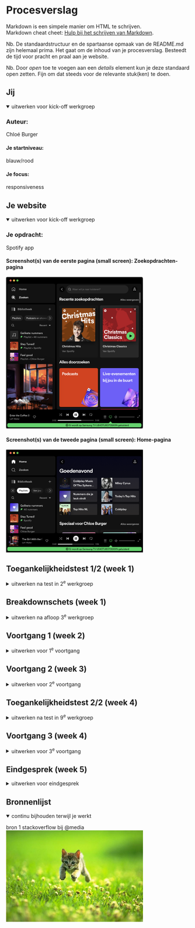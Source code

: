 # Procesverslag
Markdown is een simpele manier om HTML te schrijven.  
Markdown cheat cheet: [Hulp bij het schrijven van Markdown](https://github.com/adam-p/markdown-here/wiki/Markdown-Cheatsheet).

Nb. De standaardstructuur en de spartaanse opmaak van de README.md zijn helemaal prima. Het gaat om de inhoud van je procesverslag. Besteedt de tijd voor pracht en praal aan je website.

Nb. Door *open* toe te voegen aan een *details* element kun je deze standaard open zetten. Fijn om dat steeds voor de relevante stuk(ken) te doen.





## Jij

<details open>
  <summary>uitwerken voor kick-off werkgroep</summary>

  ### Auteur:
  Chloé Burger

  #### Je startniveau:
  blauw/rood

  #### Je focus:
  responsiveness
 
</details>





## Je website

<details open>
  <summary>uitwerken voor kick-off werkgroep</summary>

  ### Je opdracht:
  Spotify app

  #### Screenshot(s) van de eerste pagina (small screen): Zoekopdrachten-pagina
  <img src="readme-images/schermaflbeelding-klein-1.png" width="375px" alt="Zoek">

  #### Screenshot(s) van de tweede pagina (small screen): Home-pagina 
  <img src="readme-images/schermaflbeelding-klein-2.png" width="375px" alt="Home">
</details>



## Toegankelijkheidstest 1/2 (week 1)

<details>
  <summary>uitwerken na test in 2<sup>e</sup> werkgroep</summary>

  ### Bevindingen
  Lijst met je bevindingen die in de test naar voren kwamen:

  - Voiceover kan niet goed gebruikt worden op spotify doordat de hierarchie in de app niet duidelijk is.
  - Contrast niveau is goed 18.88
  - Bij de verschillende vision emulations blijft er alsnog een duidelijk beeld van de website. de website blijft toegangkelijk voor mensen die kleuren niet goed kunnen onderscheiden of slecht contrast zien.

  #### Screenshot(s) van de vision emulation (big screen): Zoekopdrachten-pagina 
  <img src="readme-images/schermafbeelding-blurred.png" width="375px" alt="Zoeken">

  #### Screenshot(s) van de tweede pagina (small screen): Zoekopdrachten-pagina
  <img src="readme-images/schermafbeelding-no-red.png" width="375px" alt="Zoeken">
</details>

## Breakdownschets (week 1)

<details>
  <summary>uitwerken na afloop 3<sup>e</sup> werkgroep</summary>

  ### de hele pagina: 
  <img src="readme-images/breakdownschets.png" width="375px" alt="breakdown van de hele pagina">

  ### dynamisch deel (bijv menu): 
  <img src="readme-images/breakdown-dynamisch.png" width="375px" alt="breakdown van een dynamisch deel">

  ### wellicht nog een dynamisch deel (bijv filter): 
  <img src="readme-images/dummy-plaatje.jpg" width="375px" alt="breakdown van nog een dynamisch deel">
</details>



## Voortgang 1 (week 2)

<details>
  <summary>uitwerken voor 1<sup>e</sup> voortgang</summary>

  ### Stand van zaken
  De layout toepassen ging naar mijn mening wel goed.
  <img src="readme-images/screenshot-website-week-1.png" width="375px" alt="css styles">

  Ik heb nog wel moeite om de juiste ul aan te moeten spreken omdat het er veel zijn.
  Ik wil dit graag op een logischere manier direct kunnen aanspreken zodat de code niet rommelig is.
  Hieronder foto's van de code:

  <img src="readme-images/screenshot-feedback-1-1.png" width="375px" alt="css styles">

  <img src="readme-images/screenshot-feedback-1-2.png" width="375px" alt="css styles">



  ### Agenda voor meeting
  samen met je groepje opstellen

  #### Donna:
  - Hoe je een menu eruit laat komen ook alweer als je erop klikt

  #### Chloé
  - Opmaak van menu zou ik in html zetten?
  - Hoe kan ik van een <h3> een link maken die niet linkt naar een pagina?
  - Hoe kan ik de <li> juist aanspreken om flexbasis en flexgrow toe te passen?

  #### Malik:
  -  Hoe moet ik het hamburger menu uitwerken?

  #### Jaouad:
  - Onduidelijkheid hoe ik een stuk van een bepaald deel van de content in moet delen in html.
  - Vraag of iets een <p> of <h3> is?
  - Hulp nodig bij de media querries! Waar begin je?

  ### Verslag van meeting
  hier na afloop snel de uitkomsten van de meeting vastleggen
  - De opmaak van het menu kan het beste opgemaakt owedne uit 2 verschillende <nav>'s aan de hand daarvan kan je met grid weer verder werken om de juiste layout te maken.
  - Ik merk nog dat ik moeitte heb om de juiste elementen aan te spreken. Dit gaat wel al steeds wat beter. Wel weet ik hoe ik de jsuitse html moet schrijven en in welke volgorde dit dan is.


</details>



## Voortgang 2 (week 3)

<details>
  <summary>uitwerken voor 2<sup>e</sup> voortgang</summary>

  ### Stand van zaken
  - Nog problemen met het grid gehad. lukt niet helemaal om de juiste elementen aan te spreken of verkeerd te flexen.
  ### Agenda voor meeting

 #### Donna:
  - Hoe krijg je een font want niet online beschikbaar is erin?
  - De hele pagina de goede grootte maken.
  - Menu in en uit laten klappen.

  #### Chloé
  - Hoe zorg ik ervoor dat mijn <form> de juiste grote is aan de hand van grid?

  #### Malik:
  - Hoe zorg ik ervoor dat mijn gehele pagina, op uitzondering van één element dezelfde padding krijgt?
  - Hoe zorg ik ervoor dat EM juist wordt vertaald naar PX?

  #### Jaouad:
  - Loop helemaal vast met CSS.
  - Zijwaarts scrollen voorkomen.
  - Positionering van content.
  - Custom font pakt hij niet.
  - Afbeeldingen sizen naar section/grid?
  - Position absolute/relative gaat niet goed.


  ### Verslag van meeting
  - Aan de hand van de feedback weet ik dat ik alleen de waarde in de formule moet aanpassen om zo de form te voorschijn te krijgen. 
  - Ik weet nu ook hoe ik font's online kan kopieren aan de hand van fallback-fonts.

</details>



## Toegankelijkheidstest 2/2 (week 4)

<details>
  <summary>uitwerken na test in 9<sup>e</sup> werkgroep</summary>

  ### Bevindingen
  - Responsiveness nog niet goed genoeg, content is niet altijd volledig zichtbaar.
  - Mist een lightmodus.
  - De Voice-overmodus is toepasbaar en er kan genavigeerd worden.
</details>



## Voortgang 3 (week 4)

<details>
  <summary>uitwerken voor 3<sup>e</sup> voortgang</summary>

  ### Stand van zaken
  hier dit ging goed & dit was lastig (neem ook screenshots op van delen van je website en code)


  ### Agenda voor meeting
  samen met je groepje opstellen

  #### Donna:
  - Hoe krijg ik een uitklapbare lijst in een hamburger menu?

  #### Chloé
  - Hoe kan ik in de main ervoor zorgen dat de < li > in de tweede < ul > flex-direction column geeft zonder dat de foto van grote verandert?
  - Hoe zorg ik ervoor dat de overflow scroll alleen in de playlist is en niet in de hele header?
  - Moet ik voor de @media Hidden gebruiken of de breedte aangeven of moet dit gecombineerd?

  #### Malik:
  - Hoe kan ik ervoor zorgen dat mijn H3 met een absolute positioning mee schaalt, zodat het responsive is?
  - Hoe kan ik ervoor zorgen dat een section met list items alleen mee schaalt in de breedte en niet in de hoogte?

  #### Jaouad:
  <!-- was er niet bij -->

 ### Verslag van meeting
  - Door de foto een width te geven van 100% verandert de foto niet van grote. 
  - Overflow scroll is goed toegepast , ik had alleen de verkeerde ul aangesproken.
  - Media queary gebruiken met breedtes op responsive te scallen van de pagina.

</details>


## Eindgesprek (week 5)

<details>
  <summary>uitwerken voor eindgesprek</summary>

  ### Je uitkomst - karakteristiek screenshots:
  <img src="readme-images/eind-scherm-groot" width="375px" alt="uitomst opdracht 1">
  <img src="readme-images/eind-scherm-middel" width="375px" alt="uitomst opdracht 1">
  <img src="readme-images/eind-scherm-klein" width="375px" alt="uitomst opdracht 1">


  ### Dit ging goed/Heb ik geleerd: 
  - Ik heb geleerd om aan de hand van veel selectoren de juiste en tegelijk meerdere elementen aan te spreken in de html.
  <img src="readme-images/schermafbeelding-wat-ging-goed.png" width="375px" alt="top">

  - Ik snap nu wat beter hoe display flex en grid werken. en heb dit zelf ook gepbrobeerd toe te passen.
  <img src="readme-images/grid-en-flex-toegepast.png" width="375px" alt="top">

  - Ik merk dat het coderen veel beter gaat dan eerst! soms! Vaak zie ik het even niet en dan probeer ik wat andere opties. 
  - Vaak had ik de oplossing bijna goed en gaf dat mij voldoening dat ik enigszins wel begrijp wat ik aan het coderen ben.
  - Ik snap @media nu en kan het zelf toepassen!
  <img src="readme-images/media-toepassen.png" width="375px" alt="top">

  


  ### Dit was lastig/Is niet gelukt:
  Korte omschrijving met plaatjes
  - Voor de <form> heb ik veel moeite gehad om de buttons juist te flexen en juist te verdelen als er responsive wordt gehandelt
  <img src="readme-images/schermafbeelding-wat-ging-niet-goed.png" width="375px" alt="bummer">

  - Voor de tweede pagina is het me niet gelukt de eerste <ul> uit de main te verbergen zonder dat alles kapot gaat.
</details>


## Bronnenlijst

<details open>
  <summary>continu bijhouden terwijl je werkt</summary>

  bron 1 stackoverflow bij <forum> @media
  <img src="readme-images/dummy-plaatje.jpg" width="375px" alt="bummer">

</details>